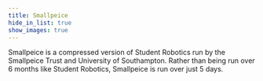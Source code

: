 ```yaml
---
title: Smallpeice
hide_in_list: true
show_images: true
---
```


Smallpeice is a compressed version of Student Robotics run by the Smallpeice Trust and University of Southampton. Rather than being run over 6 months like Student Robotics, Smallpeice is run over just 5 days.

